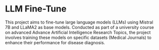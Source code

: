 # LLM Fine-Tune
This project aims to fine-tune large language models (LLMs) using Mistral 7B and LLaMA2 as base models. Conducted as part of a university course on advanced Advance Artificial Intelligence Research Topics, the project involves training these models on specific datasets (Medical Journals) to enhance their performance for disease diagnosis.
